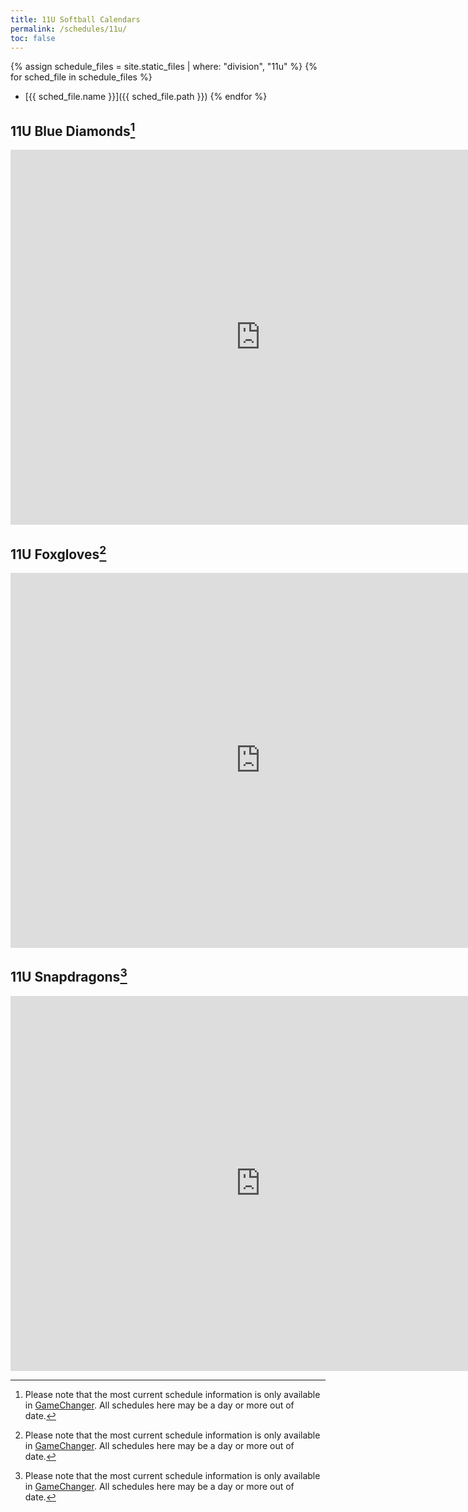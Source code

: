 ```yaml
---
title: 11U Softball Calendars
permalink: /schedules/11u/
toc: false
---
```


{% assign schedule_files = site.static_files | where: "division", "11u" %}
{% for sched_file in schedule_files %}
* [{{ sched_file.name }}]({{ sched_file.path }})
{% endfor %}

## 11U Blue Diamonds[^stale]
<iframe src="https://calendar.google.com/calendar/embed?src=bar2al5g4diflav055isuff6n83aau2a%40import.calendar.google.com&ctz=America%2FLos_Angeles" style="border: 0" width="800" height="600" frameborder="0" scrolling="no"></iframe>

## 11U Foxgloves[^stale]
<iframe src="https://calendar.google.com/calendar/embed?src=v9kh7n8delhpreeb76gis6u535i511c2%40import.calendar.google.com&ctz=America%2FLos_Angeles" style="border: 0" width="800" height="600" frameborder="0" scrolling="no"></iframe>

## 11U Snapdragons[^stale]
<iframe src="https://calendar.google.com/calendar/embed?src=7lmjam5b9vevm6p8hf2pfvn24p299qda%40import.calendar.google.com&ctz=America%2FLos_Angeles" style="border: 0" width="800" height="600" frameborder="0" scrolling="no"></iframe>

[^stale]: Please note that the most current schedule information is only
          available in [GameChanger](https://web.gc.com). All schedules here may
          be a day or more out of date.
